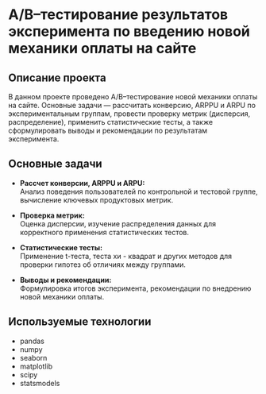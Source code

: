 # A/B–тестирование результатов эксперимента по введению новой механики оплаты на сайте

## Описание проекта

В данном проекте проведено A/B–тестирование новой механики оплаты на сайте. Основные задачи — рассчитать конверсию, ARPPU и ARPU по экспериментальным группам, провести проверку метрик (дисперсия, распределение), применить статистические тесты, а также сформулировать выводы и рекомендации по результатам эксперимента.

## Основные задачи

- **Рассчет конверсии, ARPPU и ARPU:**  
  Анализ поведения пользователей по контрольной и тестовой группе, вычисление ключевых продуктовых метрик.

- **Проверка метрик:**  
  Оценка дисперсии, изучение распределения данных для корректного применения статистических тестов.

- **Статистические тесты:**  
  Применение t-теста, теста хи - квадрат и других методов для проверки гипотез об отличиях между группами.

- **Выводы и рекомендации:**  
  Формулировка итогов эксперимента, рекомендации по внедрению новой механики оплаты.

## Используемые технологии

- pandas
- numpy
- seaborn
- matplotlib
- scipy
- statsmodels
